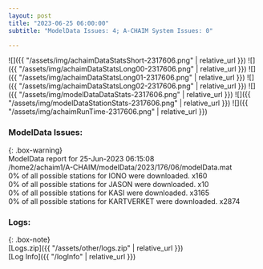 ```yaml
---
layout: post
title: "2023-06-25 06:00:00"
subtitle: "ModelData Issues: 4; A-CHAIM System Issues: 0"

---
```


![]({{ "/assets/img/achaimDataStatsShort-2317606.png" | relative_url }})
![]({{ "/assets/img/achaimDataStatsLong00-2317606.png" | relative_url }})
![]({{ "/assets/img/achaimDataStatsLong01-2317606.png" | relative_url }})
![]({{ "/assets/img/achaimDataStatsLong02-2317606.png" | relative_url }})
![]({{ "/assets/img/modelDataDataStats-2317606.png" | relative_url }})
![]({{ "/assets/img/modelDataStationStats-2317606.png" | relative_url }})
![]({{ "/assets/img/achaimRunTime-2317606.png" | relative_url }})


### ModelData Issues:  
  
{: .box-warning}  
 ModelData report for 25-Jun-2023 06:15:08   
 /home2/achaim1/A-CHAIM/modelData/2023/176/06/modelData.mat   
 0% of all possible stations for IONO were downloaded. x160   
 0% of all possible stations for JASON were downloaded. x10   
 0% of all possible stations for KASI were downloaded. x3165   
 0% of all possible stations for KARTVERKET were downloaded. x2874   
  


### Logs:  
  
{: .box-note}  
[Logs.zip]({{ "/assets/other/logs.zip" | relative_url }})  
[Log Info]({{ "/logInfo" | relative_url }})  
